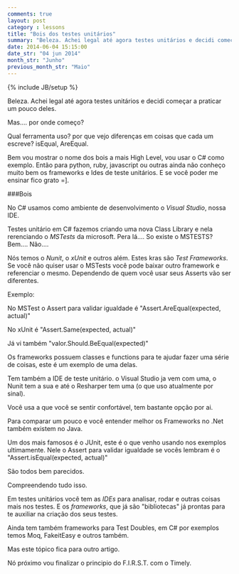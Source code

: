 ```yaml
---
comments: true
layout: post
category : lessons
title: "Bois dos testes unitários"
summary: "Beleza. Achei legal até agora testes unitários e decidi começar a praticar um pouco..."
date: 2014-06-04 15:15:00
date_str: "04 jun 2014"
month_str: "Junho"
previous_month_str: "Maio"
---
```

{% include JB/setup %}

Beleza. Achei legal até agora testes unitários e decidi começar a praticar um pouco deles.

Mas.... por onde começo?

Qual ferramenta uso? por que vejo diferenças em coisas que cada um escreve? isEqual, AreEqual.

Bem vou mostrar o nome dos bois a mais High Level, vou usar o C# como exemplo. Então para python, ruby, javascript ou outras ainda não conheço muito bem os frameworks e Ides de teste unitários. E se você poder me ensinar fico grato =].

###Bois

No C# usamos como ambiente de desenvolvimento o *Visual Studio*, nossa IDE.

Testes unitário em C# fazemos criando uma nova Class Library e nela rerenciando o *MSTests* da microsoft. Pera lá.... So existe o MSTESTS? Bem.... Não....

Nós temos o *Nunit*, o *xUnit* e outros além. Estes kras são *Test Frameworks*. Se você não quiser usar o MSTests você pode baixar outro framework e referenciar o mesmo. Dependendo de quem você usar seus Asserts vão ser diferentes.

Exemplo:

No MSTest o Assert para validar igualdade é "Assert.AreEqual(expected, actual)"

No xUnit é "Assert.Same(expected, actual)"

Já vi também "valor.Should.BeEqual(expected)"

Os frameworks possuem classes e functions para te ajudar fazer uma série de coisas, este é um exemplo de uma delas.

Tem também a IDE de teste unitário. o Visual Studio ja vem com uma, o Nunit tem a sua e até o Resharper tem uma (o que uso atualmente por sinal).

Você usa a que você se sentir confortável, tem bastante opção por ai.

Para comparar um pouco e você entender melhor os Frameworks no .Net também existem no Java. 

Um dos mais famosos é o JUnit, este é o que venho usando nos exemplos ultimamente. Nele o Assert para validar igualdade se vocês lembram é o "Assert.isEqual(expected, actual)"

São todos bem parecidos.

Compreendendo tudo isso.

Em testes unitários você tem as *IDEs* para analisar, rodar e outras coisas mais nos testes. E os *frameworks*, que já são "bibliotecas" já prontas para te auxiliar na criação dos seus testes.

Ainda tem também frameworks para Test Doubles, em C# por exemplos temos Moq, FakeitEasy e outros também.

Mas este tópico fica para outro artigo.

Nó próximo vou finalizar o principio do F.I.R.S.T. com o Timely.




